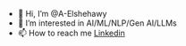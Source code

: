 - 👋 Hi, I’m @A-Elshehawy
- 👀 I’m interested in AI/ML/NLP/Gen AI/LLMs
- 📫 How to reach me [Linkedin](https://www.linkedin.com/in/elshehawy/)

<!---
A-Elshehawy/A-Elshehawy is a ✨ special ✨ repository because its `README.md` (this file) appears on your GitHub profile.
You can click the Preview link to take a look at your changes.
--->

